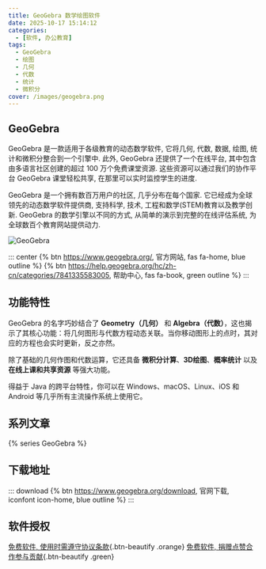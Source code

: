 ```yaml
---
title: GeoGebra 数学绘图软件
date: 2025-10-17 15:14:12
categories:
  - [软件, 办公教育]
tags:
  - GeoGebra
  - 绘图
  - 几何
  - 代数
  - 统计
  - 微积分
cover: /images/geogebra.png
---
```


## GeoGebra

GeoGebra 是一款适用于各级教育的动态数学软件, 它将几何, 代数, 数据, 绘图, 统计和微积分整合到一个引擎中. 此外, GeoGebra 还提供了一个在线平台, 其中包含由多语言社区创建的超过 100 万个免费课堂资源. 这些资源可以通过我们的协作平台 GeoGebra 课堂轻松共享, 在那里可以实时监控学生的进度.

GeoGebra 是一个拥有数百万用户的社区, 几乎分布在每个国家. 它已经成为全球领先的动态数学软件提供商, 支持科学, 技术, 工程和数学(STEM)教育以及教学创新. GeoGebra 的数学引擎以不同的方式, 从简单的演示到完整的在线评估系统, 为全球数百个教育网站提供动力.

![GeoGebra](/images/geogebra.png)

::: center
{% btn https://www.geogebra.org/, 官方网站, fas fa-home, blue outline %}
{% btn https://help.geogebra.org/hc/zh-cn/categories/7841335583005, 帮助中心, fas fa-book, green outline %}
:::

## 功能特性

GeoGebra 的名字巧妙结合了 **Geometry（几何）** 和 **Algebra（代数）**，这也揭示了其核心功能：将几何图形与代数方程动态关联。当你移动图形上的点时，其对应的方程也会实时更新，反之亦然。

除了基础的几何作图和代数运算，它还具备 **微积分计算**、**3D绘图**、**概率统计** 以及 **在线上课和共享资源** 等强大功能。

得益于 Java 的跨平台特性，你可以在 Windows、macOS、Linux、iOS 和 Android 等几乎所有主流操作系统上使用它。

## 系列文章

{% series GeoGebra %}

## 下载地址

::: download
{% btn https://www.geogebra.org/download, 官网下载, iconfont icon-home, blue outline %}
:::

## 软件授权

[免费软件, 使用时需遵守协议条款](https://www.geogebra.org/license){.btn-beautify .orange}
[免费软件, 捐赠点赞合作参与贡献](https://www.geogebra.org/partners){.btn-beautify .green}
